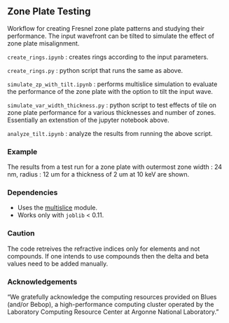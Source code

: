 ## Zone Plate Testing

Workflow for creating Fresnel zone plate patterns and studying their performance. The input wavefront can be tilted to simulate the effect of zone plate misalignment.

`create_rings.ipynb` : creates rings according to the input parameters.

`create_rings.py` : python script that runs the same as above.

`simulate_zp_with_tilt.ipynb` : performs multislice simulation to evaluate the performance of the zone plate with the option to tilt the input wave. 

`simulate_var_width_thickness.py` : python script to test effects of tile on zone plate performance for a various thicknesses and number of zones. Essentially an extenstion of the jupyter notebook above. 

`analyze_tilt.ipynb`              : analyze the results from running the above script. 

### Example
The results from a test run for a zone plate with outermost zone width : 24 nm, radius : 12 um for a thickness of 2 um at 10 keV are shown.

### Dependencies 
* Uses the [multislice](https://github.com/sajid-ali-nu/multislice/) module.
* Works only with `joblib` < 0.11. 

### Caution
The code retreives the refractive indices only for elements and not compounds. If one intends to use compounds then the delta and beta values need to be added manually. 

### Acknowledgements
“We gratefully acknowledge the computing resources provided on Blues (and/or Bebop), a high-performance computing cluster operated by the Laboratory Computing Resource Center at Argonne National Laboratory.”
